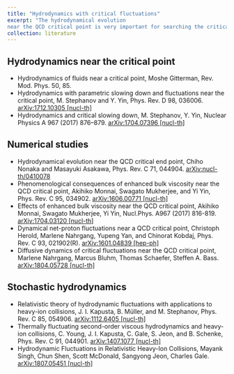 ```yaml
---
title: "Hydrodynamics with critical fluctuations"
excerpt: "The hydrodynamical evolution 
near the QCD critical point is very important for searching the critical point. To do this, fluctuations will be essential because it can deviate from equilibrium significantly near the critical point.<br/>"
collection: literature
---
```


## Hydrodynamics near the critical point
* Hydrodynamics of fluids near a critical point,
Moshe Gitterman,
Rev. Mod. Phys. 50, 85. 
* Hydrodynamics with parametric slowing down and fluctuations near the critical point,
M. Stephanov and Y. Yin,
Phys. Rev. D 98, 036006. [arXiv:1712.10305 [nucl-th]](https://arxiv.org/pdf/1712.10305)
* Hydrodynamics and critical slowing down,
M. Stephanov, Y. Yin,
Nuclear Physics A 967 (2017) 876–879. [arXiv:1704.07396 [nucl-th]](https://arxiv.org/pdf/1704.07396)

## Numerical studies
* Hydrodynamical evolution near the QCD critical end point,
Chiho Nonaka and Masayuki Asakawa,
Phys. Rev. C 71, 044904. [arXiv:nucl-th/0410078](https://arxiv.org/pdf/nucl-th/0410078)
* Phenomenological consequences of enhanced bulk viscosity near the QCD critical point,
Akihiko Monnai, Swagato Mukherjee, and Yi Yin,
Phys. Rev. C 95, 034902. [arXiv:1606.00771 [nucl-th]](https://arxiv.org/pdf/1606.00771)
* Effects of enhanced bulk viscosity near the QCD critical point,
Akihiko Monnai, Swagato Mukherjee, Yi Yin, Nucl.Phys. A967 (2017) 816-819. [arXiv:1704.03120 [nucl-th]](http://arxiv.org/pdf/1704.03120.pdf)
* Dynamical net-proton fluctuations near a QCD critical point,
Christoph Herold, Marlene Nahrgang, Yupeng Yan, and Chinorat Kobdaj,
Phys. Rev. C 93, 021902(R). [arXiv:1601.04839 [hep-ph]](https://arxiv.org/pdf/1601.04839)
* Diffusive dynamics of critical fluctuations near the QCD critical point,
Marlene Nahrgang, Marcus Bluhm, Thomas Schaefer, Steffen A. Bass. [arXiv:1804.05728 [nucl-th]](https://arxiv.org/pdf/1804.05728)

## Stochastic hydrodynamics
* Relativistic theory of hydrodynamic fluctuations with applications to heavy-ion collisions,
J. I. Kapusta, B. Müller, and M. Stephanov,
Phys. Rev. C 85, 054906. [arXiv:1112.6405 [nucl-th]](https://arxiv.org/pdf/1112.6405)
* Thermally fluctuating second-order viscous hydrodynamics and heavy-ion collisions,
C. Young, J. I. Kapusta, C. Gale, S. Jeon, and B. Schenke,
Phys. Rev. C 91, 044901. [arXiv:1407.1077 [nucl-th]](https://arxiv.org/pdf/1407.1077)
* Hydrodynamic Fluctuations in Relativistic Heavy-Ion Collisions,
Mayank Singh, Chun Shen, Scott McDonald, Sangyong Jeon, Charles Gale. [arXiv:1807.05451 [nucl-th]](https://arxiv.org/pdf/1807.05451)


